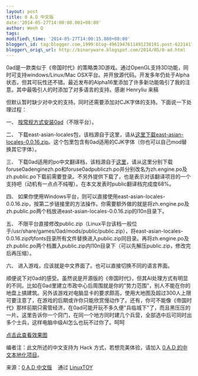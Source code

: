 ```yaml
--- 
layout: post 
title: 0 A.D 中文版 
date:'2014-05-27T14:00:00.001+08:00' 
author: Wenh Q
tags:
modified\_time: '2014-05-27T14:00:15.880+08:00' 
blogger\_id: tag:blogger.com,1999:blog-4961947611491238191.post-6221417443053905430
blogger\_orig\_url: http://binaryware.blogspot.com/2014/05/0-ad.html
---
```

0ad是一款类似于《帝国时代》的策略类3D游戏。通过OpenGL支持3D功能，同时可支持windows/Linux/Mac
OSX平台。并开放源代码。开发多年仍处于Alpha状态，但其可玩性还不错。最近发布的Alpha16里添加了许多新功能吸引了我的注意。其中最吸引人的时添加了对多语言的支持。感谢
Henryliu 来稿







但默认暂时缺少对中文的支持。同时还需要添加对CJK字体的支持。下面说一下处理过程：



一、
[按常规方式安装0ad](http://play0ad.com/alpha-16-patanjali/)（不限平台）。



二、
下载east-asian-locales包，该档源自于这里，请从[这里下载east-asian-locales-0.0.16.zip](http://trac.wildfiregames.com/wiki/Installing_East_Asian_Locales)。这个包里包含有0ad适用的CJK字体（你也可以自己mod替换其它字体）。



三、
下载0ad适用的po中文翻译档，该档源自于[这里](http://trac.wildfiregames.com/wiki/Installing_East_Asian_Locales)，请从这里分别下载foruse0adenginezh.po和foruse0adpubliczh.po并分别改名为zh.engine.po及zh.public.po下载前需要登录。不另外提供下载了，也是表示对该翻译项目的一个支持吧（动机有一点点不纯喔）。在本文发表时public翻译档完成度68%。



四、
如果你使用Windows平台，则可以直接使用east-asian-locales-0.0.16.zip，按第二步链接里的方法操作。你需要额外做的就是将zh.engine.po及zh.public.po两个档放进east-asian-locales-0.0.16.zip的l10n目录下。



五、
不限平台直接修改public.zip（Linux平台该档一般位于/usr/share/games/0ad/mods/public/public.zip），将east-asian-locales-0.0.16.zip内fonts目录所有文件替换进入public.zip同目录。再将zh.engine.po及zh.public.po两个档置入public.zip内l10n目录下（可以先解压public.zip，修改完后再压缩）。



六、 进入游戏，应该就是中文界面了。也可以直接切换不同的语言界面。



顺便说下对0ad的感受。虽然说是开源版的《帝国时代》，但其AI处理方式有明显的不同。比如在0ad里建立市政中心后周围就是你的"势力范围"，别人不能在你的地盘上搞建筑。另外该游戏对电脑显卡的要求颇高，使用大地图及超过300人上限可要注意了，在游戏的后期或许你只能欣赏慢动作了。还有，你可不能像《帝国时代》那样前期只需管经济，在0ad可能开玩不多久便"兵临城下"了，而且黑压压的一片。这里告诉你一个窍门，在同一个地方同时建几个兵营，全部选中后可同时出多个士兵，这样电脑中级AI怎么也玩不过你了。呵呵



[点击此查看效果图](https://k9bk8w.by3302.livefilestore.com/y2pukPI_OxZWvOFwUXGMTL3_ntSy6Ns1YkYjkw2IvoKANkyLplyS1IukyECNlEPZsRZnAYZrWJOxkI8JBSJ-dnNZVetsZ7xvtIcohG6YUo5wdI/0ad.png?psid=1)



编者注：此文所述的中文支持为 Hack 方式，若想完美体验，请加入 [0.A.D
的中文本地化项目](https://www.transifex.com/projects/p/0ad/)。
<div>




</div>

<div>

来源：[0 A.D
中文版](https://linuxtoy.org/archives/0ad-chinese-edition.html) 
  通过 [LinuxTOY](https://linuxtoy.org/)

</div>
